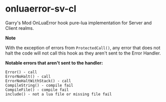 # onluaerror-sv-cl
Garry's Mod OnLuaError hook pure-lua implementation for Server and Client realms.

**Note**

With the exception of errors from `ProtectedCall()`, any error that does not halt the code will not call this hook as they aren't sent to the Error Handler.

**Notable errors that aren't sent to the handler:**
```
Error() - call
ErrorNoHalt() - call
ErrorNoHaltWithStack() - call
CompileString() - compile fail
CompileFile() - compile fail
include() - not a lua file or missing file fail
```

